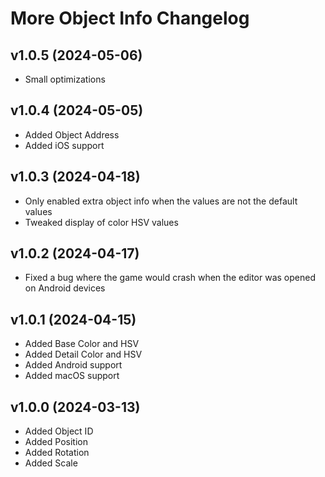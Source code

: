 # More Object Info Changelog
## v1.0.5 (2024-05-06)
- Small optimizations

## v1.0.4 (2024-05-05)
- Added Object Address
- Added iOS support

## v1.0.3 (2024-04-18)
- Only enabled extra object info when the values are not the default values
- Tweaked display of color HSV values

## v1.0.2 (2024-04-17)
- Fixed a bug where the game would crash when the editor was opened on Android devices

## v1.0.1 (2024-04-15)
- Added Base Color and HSV
- Added Detail Color and HSV
- Added Android support
- Added macOS support

## v1.0.0 (2024-03-13)
- Added Object ID
- Added Position
- Added Rotation
- Added Scale